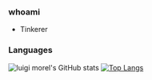 ### whoami
- Tinkerer

### Languages

![luigi morel's GitHub stats](https://github-readme-stats.vercel.app/api?username=morelmiles&count_private=true)
[![Top Langs](https://github-readme-stats.vercel.app/api/top-langs/?username=morelmiles&layout=compact&count_private=true)](https://github.com/morelmiles/github-readme-stats)
